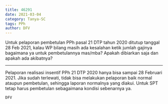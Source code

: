 ```yaml
---
title: 46291
date: 2021-03-04
category: Tanya-SC
tags: PPh
author: DFV
---
```


Untuk pelaporan pembetulan PPh pasal 21 DTP tahun 2020 ditutup tanggal 28 Feb 2021, kalau WP bilang masih ada kesalahan ketik jumlah gajinya bagaimana ya untuk pembetulannya mas/mba? Apakah dibiarkan saja dan apakah ada akibatnya?

---

Pelaporan realisasi insentif PPh 21 DTP 2020 hanya bisa sampai 28 Februari 2021. Jika sudah terlewati, tidak bisa melakukan pelaporan baik normal ataupun pembetulan, sehingga laporan normalnya yang diakui. Untuk SPT tetap harus pembetulan sebagaimana kondisi sebenarnya ya.

`DFV`
